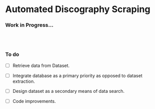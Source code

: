 # Automated Discography Scraping
### Work in Progress...

</br></br>

### To do
- [ ] Retrieve data from Dataset.
- [ ] Integrate database as a primary priority as opposed to dataset extraction.
- [ ] Design dataset as a secondary means of data search.
- [ ] Code improvements.


</br>

</br></br></br>

</br>
